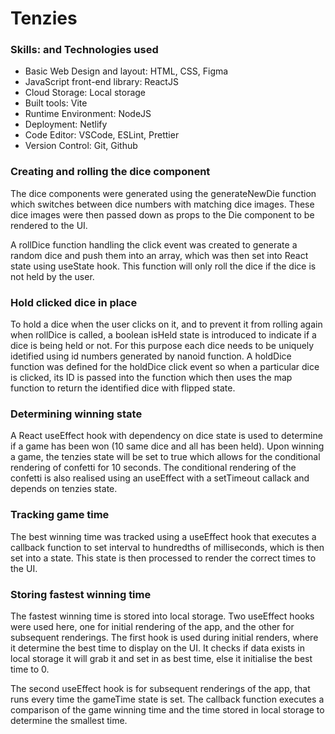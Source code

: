 # Tenzies

### Skills: and Technologies used
- Basic Web Design and layout: HTML, CSS, Figma 
- JavaScript front-end library: ReactJS
- Cloud Storage: Local storage
- Built tools: Vite
- Runtime Environment: NodeJS
- Deployment: Netlify
- Code Editor: VSCode, ESLint, Prettier
- Version Control: Git, Github

### Creating and rolling the dice component
The dice components were generated using the generateNewDie function which switches between dice numbers with matching dice images. These dice images were then passed down as props to the Die component to be rendered to the UI.

A rollDice function handling the click event was created to generate a random dice and push them into an array, which was then set into React state using useState hook. This function will only roll the dice if the dice is not held by the user.

### Hold clicked dice in place
To hold a dice when the user clicks on it, and to prevent it from rolling again when rollDice is called, a boolean isHeld state is introduced to indicate if a dice is being held or not. For this purpose each dice needs to be uniquely idetified using id numbers generated by nanoid function. A holdDice function was defined for the holdDice click event so when a particular dice is clicked, its ID is passed into the function which then uses the map function to return the identified dice with flipped state.  

### Determining winning state
A React useEffect hook with dependency on dice state is used to determine if a game has been won (10 same dice and all has been held). Upon winning a game, the tenzies state will be set to true which allows for the conditional rendering of confetti for 10 seconds. The conditional rendering of the confetti is also realised using an useEffect with a setTimeout callack and depends on tenzies state.  

### Tracking game time
The best winning time was tracked using a useEffect hook that executes a callback function to set interval to hundredths of milliseconds, which is then set into a state. This state is then processed to render the correct times to the UI.

### Storing fastest winning time
The fastest winning time is stored into local storage. Two useEffect hooks were used here, one for initial rendering of the app, and the other for subsequent renderings. The first hook is used during initial renders, where it determine the best time to display on the UI. It checks if data exists in local storage it will grab it and set in as best time, else it initialise the best time to 0.

The second useEffect hook is for subsequent renderings of the app, that runs every time the gameTime state is set. The callback function executes a comparison of the game winning time and the time stored in local storage to determine the smallest time.


